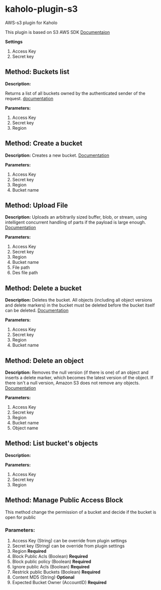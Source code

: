 # kaholo-plugin-s3
AWS-s3 plugin for Kaholo

This plugin is based on S3 AWS SDK [Documentaion](https://docs.aws.amazon.com/AWSJavaScriptSDK/latest/AWS/S3.html)

**Settings**

1. Access Key
2. Secret key

## Method: Buckets list

**Description:**

Returns a list of all buckets owned by the authenticated sender of the request. 
[documentation](https://docs.aws.amazon.com/AWSJavaScriptSDK/latest/AWS/S3.html#listBuckets-property)

**Parameters:**

1. Access Key
2. Secret key
3. Region

## Method: Create a bucket

**Description:**
Creates a new bucket. 
[Documentation](https://docs.aws.amazon.com/AWSJavaScriptSDK/latest/AWS/S3.html#createBucket-property)

**Parameters:**

1. Access Key
2. Secret key
3. Region
4. Bucket name

## Method: Upload File

**Description:**
Uploads an arbitrarily sized buffer, blob, or stream, using intelligent concurrent handling of parts if the payload is large enough. 
[Documentation](https://docs.aws.amazon.com/AWSJavaScriptSDK/latest/AWS/S3.html#upload-property)

**Parameters:**

1. Access Key
2. Secret key
3. Region
4. Bucket name
5. File path
6. Des file path


## Method: Delete a bucket

**Description:**
Deletes the bucket. All objects (including all object versions and delete markers) in the bucket must be deleted before the bucket itself can be deleted.
[Documentation](https://docs.aws.amazon.com/AWSJavaScriptSDK/latest/AWS/S3.html#deleteBucket-property)

**Parameters:**

1. Access Key
2. Secret key
3. Region
4. Bucket name

## Method: Delete an object

**Description:**
Removes the null version (if there is one) of an object and inserts a delete marker, which becomes the latest version of the object. If there isn't a null version, Amazon S3 does not remove any objects.
[Documentation](https://docs.aws.amazon.com/AWSJavaScriptSDK/latest/AWS/S3.html#deleteObject-property)

**Parameters:**

1. Access Key
2. Secret key
3. Region
4. Bucket name
5. Object name

## Method: List bucket's objects

**Description:**


**Parameters:**

1. Access Key
2. Secret key
3. Region

## Method: Manage Public Access Block
This method change the permission of a bucket and decide if the bucket is open for public

### Parameters:
1. Access Key (String) can be override from plugin settings
2. Secret key (String) can be override from plugin settings
3. Region **Required**
4. Block Public Acls (Boolean) **Required**
5. Block public policy (Boolean) **Required**
6. Ignore public Acls (Boolean) **Required**
7. Restrick public Buckets (Boolean) **Required**
8. Content MD5 (String) **Optional**
9. Expected Bucket Owner (AccountID) **Required**


